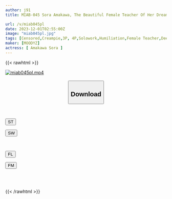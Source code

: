```yaml
---
author: j91
title: MIAB-045 Sora Amakawa, The Beautiful Female Teacher Of Her Dreams, Fell Into Pleasure After Having Her Sensitive Private Parts Touched Too Much By The Fingering Of A Molester.

url: /v/miab045pl
date: 2023-12-01T02:55:00Z
image: "miab045pl.jpg"
tags: [Censored,Creampie,3P, 4P,Solowork,Humiliation,Female Teacher,Deep Throating	 ]
maker: [MOODYZ]
actress: [ Amakawa Sora ]
---
```



{{< rawhtml >}}

<div class="video" data-videoid="L1Wv9XJ9XWuRK0y">
    <a href="javascript:;">
        <img src="/v/miab045pl/miab045pl.jpg" width="WIDTH" height="HEIGHT" alt="miab045pl.mp4" loading="lazy">
    </a>
</div>

<script type="text/javascript" src="https://j91.asia/asset/on-demand-st.js"></script>

<br>
  <link rel="stylesheet" href="https://j91.asia/asset/bs5.css">
  
  <center>
  <button class="btn btn-primary" type="button" data-bs-toggle="collapse" data-bs-target=".multi-collapse" aria-expanded="false" aria-controls="multiCollapseExample1 multiCollapseExample2"><h2>Download</h2></button></center>
</p>
<div class="row">
  <div class="col">
    <div class="collapse multi-collapse" id="multiCollapseExample1">
      <div class="card card-body">
	      	      <br>
<div class="buttons">  
<p><a href="https://streamtape.to/v/L1Wv9XJ9XWuRK0y" target="_blank"><button class="btn-hover color-3"><i class="fa fa-download"></i> ST</button></a></p>
<p><a href="https://flaswish.com/aa5hgyleqktz" target="_blank"><button class="btn-hover color-2"><i class="fa fa-download"></i> SW</button></a></p></div>
    </div>
  </div>
</div>
  <div class="col">
    <div class="collapse multi-collapse" id="multiCollapseExample2">
      <div class="card card-body">
	      <br>
<div class="buttons">
<p><a href="javascript:;" target="_blank"><button class="btn-hover color-9"><i class="fa fa-download"></i> FL</button></a></p>
<p><a href="javascript:;" target="_blank"><button class="btn-hover color-8"><i class="fa fa-download"></i> FM</button></a></p></div>
<br><br>
      </div>
    </div>
  </div>
</div>

{{< /rawhtml >}}